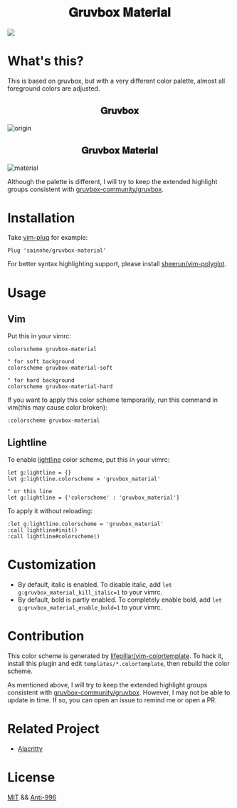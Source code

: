 <h1 align="center">
𝐆𝐫𝐮𝐯𝐛𝐨𝐱 𝐌𝐚𝐭𝐞𝐫𝐢𝐚𝐥
</h1>

![](https://user-images.githubusercontent.com/37491630/61586521-075c1580-ab66-11e9-9b85-404c3ca4dcbf.png)

# What's this?

This is based on gruvbox, but with a very different color palette, almost all foreground colors are adjusted.

<h2 align="center">
𝐆𝐫𝐮𝐯𝐛𝐨𝐱
</h2>

![origin](https://user-images.githubusercontent.com/37491630/61588030-f02c2080-ab83-11e9-9807-4a307f31c60e.png)

<h2 align="center">
𝐆𝐫𝐮𝐯𝐛𝐨𝐱 𝐌𝐚𝐭𝐞𝐫𝐢𝐚𝐥
</h2>

![material](https://user-images.githubusercontent.com/37491630/61588044-1c47a180-ab84-11e9-8465-d4a4443a4d85.png)

Although the palette is different, I will try to keep the extended highlight groups consistent with [gruvbox-community/gruvbox](https://github.com/gruvbox-community/gruvbox).

# Installation

Take [vim-plug](https://github.com/junegunn/vim-plug) for example:

```vim
Plug 'sainnhe/gruvbox-material'
```

For better syntax highlighting support, please install [sheerun/vim-polyglot](https://github.com/sheerun/vim-polyglot).

# Usage

## Vim

Put this in your vimrc:

```vim
colorscheme gruvbox-material

" for soft background
colorscheme gruvbox-material-soft

" for hard background
colorscheme gruvbox-material-hard
```

If you want to apply this color scheme temporarily, run this command in vim(this may cause color broken):

```vim
:colorscheme gruvbox-material
```

## Lightline

To enable [lightline](https://github.com/itchyny/lightline.vim) color scheme, put this in your vimrc:

```vim
let g:lightline = {}
let g:lightline.colorscheme = 'gruvbox_material'

" or this line
let g:lightline = {'colorscheme' : 'gruvbox_material'}
```

To apply it without reloading:

```vim
:let g:lightline.colorscheme = 'gruvbox_material'
:call lightline#init()
:call lightline#colorscheme()
```

# Customization

- By default, italic is enabled. To disable italic, add `let g:gruvbox_material_kill_italic=1` to your vimrc.
- By default, bold is partly enabled. To completely enable bold, add `let g:gruvbox_material_enable_bold=1` to your vimrc.

# Contribution

This color scheme is generated by [lifepillar/vim-colortemplate](https://github.com/lifepillar/vim-colortemplate). To hack it, install this plugin and edit `templates/*.colortemplate`, then rebuild the color scheme.

As mentioned above, I will try to keep the extended highlight groups consistent with [gruvbox-community/gruvbox](https://github.com/gruvbox-community/gruvbox). However, I may not be able to update in time. If so, you can open an issue to remind me or open a PR.

# Related Project

- [Alacritty](https://gist.github.com/kamek-pf/2eae4f570061a97788a8a9ca4c893797)

# License

[MIT](./LICENSE) && [Anti-996](./Anti-996-LICENSE)
